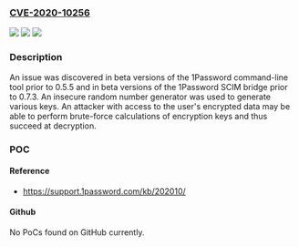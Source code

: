 ### [CVE-2020-10256](https://cve.mitre.org/cgi-bin/cvename.cgi?name=CVE-2020-10256)
![](https://img.shields.io/static/v1?label=Product&message=n%2Fa&color=blue)
![](https://img.shields.io/static/v1?label=Version&message=n%2Fa&color=blue)
![](https://img.shields.io/static/v1?label=Vulnerability&message=n%2Fa&color=brighgreen)

### Description

An issue was discovered in beta versions of the 1Password command-line tool prior to 0.5.5 and in beta versions of the 1Password SCIM bridge prior to 0.7.3. An insecure random number generator was used to generate various keys. An attacker with access to the user's encrypted data may be able to perform brute-force calculations of encryption keys and thus succeed at decryption.

### POC

#### Reference
- https://support.1password.com/kb/202010/

#### Github
No PoCs found on GitHub currently.

